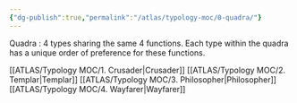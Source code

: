 ```yaml
---
{"dg-publish":true,"permalink":"/atlas/typology-moc/0-quadra/"}
---
```



Quadra : 4 types sharing the same 4 functions. Each type within the quadra has a unique order of preference for these functions. 

[[ATLAS/Typology MOC/1. Crusader\|Crusader]]
[[ATLAS/Typology MOC/2. Templar\|Templar]]
[[ATLAS/Typology MOC/3. Philosopher\|Philosopher]]
[[ATLAS/Typology MOC/4. Wayfarer\|Wayfarer]]